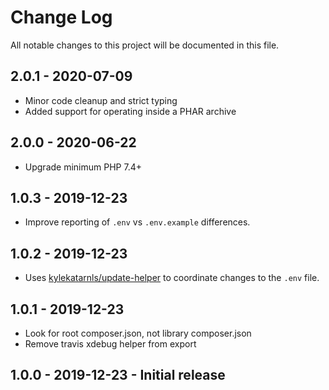 # Change Log
All notable changes to this project will be documented in this file.

## 2.0.1 - 2020-07-09
- Minor code cleanup and strict typing
- Added support for operating inside a PHAR archive

## 2.0.0 - 2020-06-22
- Upgrade minimum PHP 7.4+

## 1.0.3 - 2019-12-23
- Improve reporting of `.env` vs `.env.example` differences.

## 1.0.2 - 2019-12-23
- Uses [kylekatarnls/update-helper](https://github.com/kylekatarnls/update-helper) to coordinate changes to the `.env`
  file.

## 1.0.1 - 2019-12-23
- Look for root composer.json, not library composer.json
- Remove travis xdebug helper from export

## 1.0.0 - 2019-12-23 - Initial release
